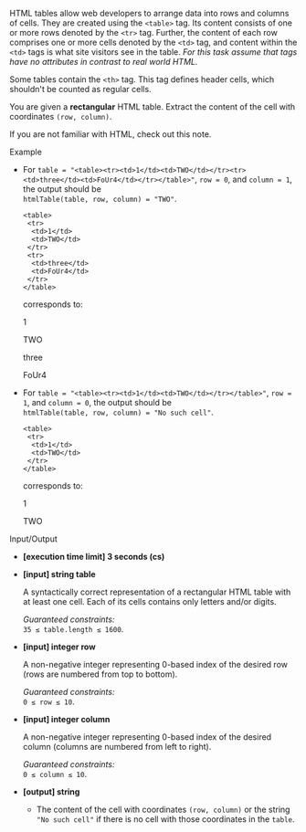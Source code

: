 
HTML tables allow web developers to arrange data into rows and columns of cells. They are created using the  `<table>`  tag. Its content consists of one or more rows denoted by the  `<tr>`  tag. Further, the content of each row comprises one or more cells denoted by the  `<td>`  tag, and content within the  `<td>`  tags is what site visitors see in the table.  _For this task assume that tags have no attributes in contrast to real world HTML._

Some tables contain the  `<th>`  tag. This tag defines header cells, which shouldn't be counted as regular cells.

You are given a  **rectangular**  HTML table. Extract the content of the cell with coordinates  `(row, column)`.

If you are not familiar with HTML, check out  this note.

Example

-   For  `table = "<table><tr><td>1</td><td>TWO</td></tr><tr><td>three</td><td>FoUr4</td></tr></table>"`,  `row = 0`, and  `column = 1`, the output should be  
    `htmlTable(table, row, column) = "TWO"`.
    
    ```
    <table>
     <tr>
      <td>1</td>
      <td>TWO</td>
     </tr>
     <tr>
      <td>three</td>
      <td>FoUr4</td>
     </tr>
    </table>
    
    ```
    
    corresponds to:
    
    1
    
    TWO
    
    three
    
    FoUr4
    
-   For  `table = "<table><tr><td>1</td><td>TWO</td></tr></table>"`,  `row = 1`, and  `column = 0`, the output should be  
    `htmlTable(table, row, column) = "No such cell"`.
    
    ```
    <table>
     <tr>
      <td>1</td>
      <td>TWO</td>
     </tr>
    </table>
    
    ```
    
    corresponds to:
    
    1
    
    TWO
    

Input/Output

-   **[execution time limit] 3 seconds (cs)**
    
-   **[input] string table**
    
    A syntactically correct representation of a rectangular HTML table with at least one cell. Each of its cells contains only letters and/or digits.
    
    _Guaranteed constraints:_  
    `35 ≤ table.length ≤ 1600`.
    
-   **[input] integer row**
    
    A non-negative integer representing 0-based index of the desired row (rows are numbered from top to bottom).
    
    _Guaranteed constraints:_  
    `0 ≤ row ≤ 10`.
    
-   **[input] integer column**
    
    A non-negative integer representing 0-based index of the desired column (columns are numbered from left to right).
    
    _Guaranteed constraints:_  
    `0 ≤ column ≤ 10`.
    
-   **[output] string**
    
    -   The content of the cell with coordinates  `(row, column)`  or the string  `"No such cell"`  if there is no cell with those coordinates in the  `table`.